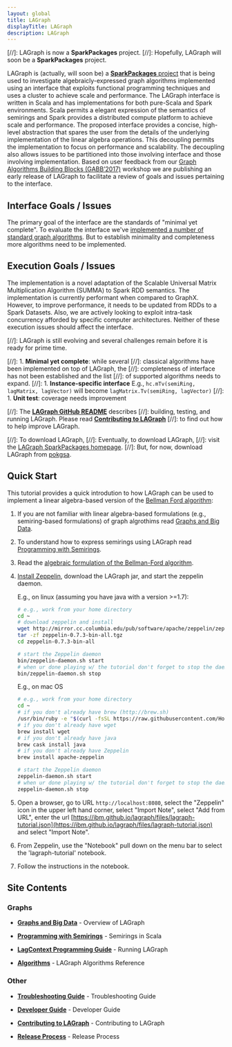 ```yaml
---
layout: global
title: LAGraph
displayTitle: LAGraph
description: LAGraph
---
```

<!--
{% comment %}
License ...
{% endcomment %}
-->

[//]: LAGraph is now a **SparkPackages** project.
[//]: Hopefully, LAGraph will soon be a **SparkPackages** project.

LAGraph is (actually, will soon be) a [**SparkPackages**
project](https://spark-packages.org/?q=tags%3A%22Graph%22) that is
being used to investigate algebraicly-expressed graph algorithms
implemented using an interface that exploits functional programming
techniques and uses a cluster to achieve scale and performance.
The LAGraph interface is written in Scala and has implementations for
both pure-Scala and Spark environments. Scala permits a elegant
expression of the semantics of semirings and Spark provides a
distributed compute platform to achieve scale and performance.
The proposed interface provides a concise, high-level abstraction that
spares the user from the details of the underlying implementation of
the linear algebra operations.  This decoupling permits the
implementation to focus on performance and scalability.
The decoupling also allows issues to be partitioned into those
involving interface and those involving implementation.
Based on user feedback from our [Graph Algorithms Building Blocks
(GABB’2017)](http://graphanalysis.org/workshop2017.html) workshop we
are publishing an early release of LAGraph to facilitate a review of
goals and issues pertaining to the interface.

## Interface Goals / Issues

The primary goal of the interface are the standards of "minimal yet complete".
To evaluate the interface we've [implemented a number of standard graph algorithms](algorithms-reference.md). But to establish minimality and completeness more algorithms need to be implemented.

## Execution Goals / Issues

The implementation is a novel adaptation of the Scalable Universal
Matrix Multiplication Algorithm (SUMMA) to Spark RDD semantics. The
implementation is currently performant when compared to GraphX.
However, to improve performance, it needs to be updated from RDDs to a
Spark Datasets. Also, we are actively looking to exploit intra-task
concurrency afforded by specific computer architectures. Neither of
these execution issues should affect the interface.


[//]: LAGraph is still evolving and several challenges remain before it is ready for prime time.

[//]: 1. **Minimal yet complete**: while several
[//]: classical algorithms have been implemented on top of LAGraph, the
[//]: completeness of interface has not been established and the list
[//]: of supported algorithms needs to expand.
[//]: 1. **Instance-specific interface** E.g., `hc.mTv(semiRing, lagMatrix, lagVector)` will become `lagMatrix.Tv(semiRing, lagVector)`
[//]: 1. **Unit test**: coverage needs improvement


[//]: The [**LAGraph GitHub README**](https://github.com/ibm/lagraph) describes
[//]: building, testing, and running LAGraph. Please read [**Contributing to LAGraph**](contributing-to-lagraph)
[//]: to find out how to help improve LAGraph.

[//]: To download LAGraph,
[//]: Eventually, to download LAGraph,
[//]: visit the [LAGraph SparkPackages homepage](https://spark-packages.org/?q=tags%3A%22Graph%22).
[//]: But, for now, download LAGraph from [pokgsa](http://pokgsa.ibm.com/projects/s/spp/public/lagraph/lagraph_2.11-0.1.0-SNAPSHOT.jar).


## Quick Start

This tutorial provides a quick introdution to how LAGraph can be used
to implement a linear algebra-based version of the
[Bellman Ford algorithm](https://en.wikipedia.org/wiki/Bellman%E2%80%93Ford_algorithm):

1. If you are not familiar with linear algebra-based formulations
   (e.g., semiring-based formulations) of graph algrothims read
   [Graphs and Big Data](graphs-overview).

1. To understand how to express semirings using LAGraph read
   [Programming with Semirings](programming-with-semirings).

1. Read the [algebraic formulation of the Bellman-Ford algorithm](algorithms-bellmanford).

1. [Install Zeppelin](http://zeppelin.apache.org/docs/0.7.3/install/install.html#quick-start),
   download the LAGraph jar, and start the zeppelin daemon.

   E.g., on linux (assuming you have java with a version >=1.7):

   ```bash
   # e.g., work from your home directory
   cd ~
   # download zeppelin and install
   wget http://mirror.cc.columbia.edu/pub/software/apache/zeppelin/zeppelin-0.7.3/zeppelin-0.7.3-bin-all.tgz
   tar -zf zeppelin-0.7.3-bin-all.tgz
   cd zeppelin-0.7.3-bin-all

   # start the Zeppelin daemon
   bin/zeppelin-daemon.sh start
   # when ur done playing w/ the tutorial don't forget to stop the daemon
   bin/zeppelin-daemon.sh stop
   ```

   E.g., on mac OS

   ```bash
   # e.g., work from your home directory
   cd ~
   # if you don't already have brew (http://brew.sh)
   /usr/bin/ruby -e "$(curl -fsSL https://raw.githubusercontent.com/Homebrew/install/master/install)"
   # if you don't already have wget
   brew install wget
   # if you don't already have java
   brew cask install java
   # if you don't already have Zeppelin
   brew install apache-zeppelin

   # start the Zeppelin daemon
   zeppelin-daemon.sh start
   # when ur done playing w/ the tutorial don't forget to stop the daemon
   zeppelin-daemon.sh stop
   ```

1. Open a browser, go to URL `http://localhost:8080`, select the
   "Zeppelin" icon in the upper left hand corner, select "Import
   Note", select "Add from URL", enter the url [https://ibm.github.io/lagraph/files/lagraph-tutorial.json](https://ibm.github.io/lagraph/files/lagraph-tutorial.json) and select "Import Note".

1. From Zeppelin, use the "Notebook" pull down on the menu bar to select the
   'lagraph-tutorial' notebook.

1. Follow the instructions in the notebook.

## Site Contents

### Graphs

* [**Graphs and Big Data**](graphs-overview) - Overview of LAGraph

* [**Programming with Semirings**](programming-with-semirings) - Semirings in Scala

* [**LagContext Programming Guide**](spark-lagcontext-programming-guide) - Running LAGraph

* [**Algorithms**](spark-lagcontext-programming-guide) - LAGraph Algorithms Reference

### Other

* [**Troubleshooting Guide**](troubleshooting-guide) - Troubleshooting Guide

* [**Developer Guide**](lagraph-dev-guide) - Developer Guide

* [**Contributing to LAGraph**](contributing-to-lagraph) - Contributing to LAGraph

* [**Release Process**](release-process) - Release Process

